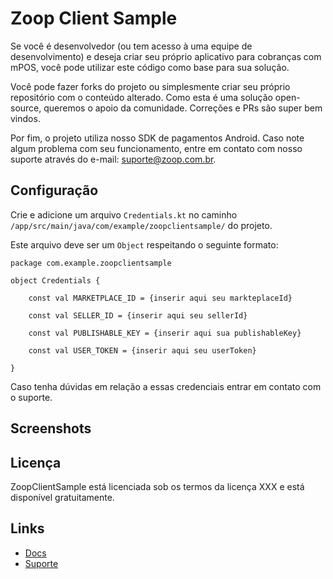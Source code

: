 # Zoop Client Sample

Se você é desenvolvedor (ou tem acesso à uma equipe de desenvolvimento) e deseja criar seu próprio aplicativo para cobranças com mPOS, você pode utilizar este código como base para sua solução.

Você pode fazer forks do projeto ou simplesmente criar seu próprio repositório com o conteúdo alterado. Como esta é uma solução open-source, queremos o apoio da comunidade. Correções e PRs são super bem vindos.

Por fim, o projeto utiliza nosso SDK de pagamentos Android. Caso note algum problema com seu funcionamento, entre em contato com nosso suporte através do e-mail: suporte@zoop.com.br.


## Configuração

Crie e adicione um arquivo `Credentials.kt` no caminho `/app/src/main/java/com/example/zoopclientsample/` do projeto. 

Este arquivo deve ser um `Object` respeitando o seguinte formato:

```
package com.example.zoopclientsample

object Credentials {

    const val MARKETPLACE_ID = {inserir aqui seu markteplaceId}

    const val SELLER_ID = {inserir aqui seu sellerId}

    const val PUBLISHABLE_KEY = {inserir aqui sua publishableKey}

    const val USER_TOKEN = {inserir aqui seu userToken}

}
```

Caso tenha dúvidas em relação a essas credenciais entrar em contato com o suporte. 


## Screenshots



## Licença

ZoopClientSample está licenciada sob os termos da licença XXX e está disponível gratuitamente.


## Links

* [Docs](https://docs.zoop.co/docs/sdk-android-1)
* [Suporte](suporte@zoop.com.br)
